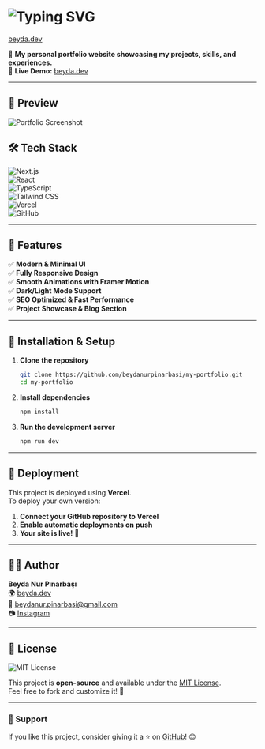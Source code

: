 # <img src="https://readme-typing-svg.herokuapp.com?font=Fira+Code&weight=600&size=22&pause=1000&color=F7941E&center=true&vCenter=true&width=435&lines=Hey!+I'm+Beyda+Nur+P%C4%B1narba%C5%9F%C4%B1!;Welcome+to+my+Portfolio!" alt="Typing SVG" />

[beyda.dev](https://www.beyda.dev/)

🚀 **My personal portfolio website showcasing my projects, skills, and experiences.**  
🔗 **Live Demo:** [beyda.dev](https://www.beyda.dev/)

---

## 📸 Preview  
![Portfolio Screenshot](https://private-user-images.githubusercontent.com/140889636/412626751-4b3f5b5a-51de-472f-abbd-131b485869c6.png?jwt=eyJhbGciOiJIUzI1NiIsInR5cCI6IkpXVCJ9.eyJpc3MiOiJnaXRodWIuY29tIiwiYXVkIjoicmF3LmdpdGh1YnVzZXJjb250ZW50LmNvbSIsImtleSI6ImtleTUiLCJleHAiOjE3MzkzOTczMTQsIm5iZiI6MTczOTM5NzAxNCwicGF0aCI6Ii8xNDA4ODk2MzYvNDEyNjI2NzUxLTRiM2Y1YjVhLTUxZGUtNDcyZi1hYmJkLTEzMWI0ODU4NjljNi5wbmc_WC1BbXotQWxnb3JpdGhtPUFXUzQtSE1BQy1TSEEyNTYmWC1BbXotQ3JlZGVudGlhbD1BS0lBVkNPRFlMU0E1M1BRSzRaQSUyRjIwMjUwMjEyJTJGdXMtZWFzdC0xJTJGczMlMkZhd3M0X3JlcXVlc3QmWC1BbXotRGF0ZT0yMDI1MDIxMlQyMTUwMTRaJlgtQW16LUV4cGlyZXM9MzAwJlgtQW16LVNpZ25hdHVyZT00ZTAzOGQwNDEwNGI4NGMyODEzYmIzMmQxMTQxZGRhOWI5OTg4YjNmZjQzNWM4Y2I4ODY3MTgyOWQ5MGMyNjFjJlgtQW16LVNpZ25lZEhlYWRlcnM9aG9zdCJ9.7nq01bEV-BFougbTJXhFhjCv_vWVPZUdCh_1gwwLtHY)

## 🛠️ Tech Stack  

![Next.js](https://img.shields.io/badge/Next.js-000?style=for-the-badge&logo=nextdotjs&logoColor=white)  
![React](https://img.shields.io/badge/React-20232a?style=for-the-badge&logo=react&logoColor=61dafb)  
![TypeScript](https://img.shields.io/badge/TypeScript-007ACC?style=for-the-badge&logo=typescript&logoColor=white)  
![Tailwind CSS](https://img.shields.io/badge/Tailwind_CSS-38B2AC?style=for-the-badge&logo=tailwind-css&logoColor=white)  
![Vercel](https://img.shields.io/badge/Vercel-000?style=for-the-badge&logo=vercel&logoColor=white)  
![GitHub](https://img.shields.io/badge/GitHub-181717?style=for-the-badge&logo=github&logoColor=white)

---

## 🎨 Features  

✅ **Modern & Minimal UI**  
✅ **Fully Responsive Design**  
✅ **Smooth Animations with Framer Motion**  
✅ **Dark/Light Mode Support**  
✅ **SEO Optimized & Fast Performance**  
✅ **Project Showcase & Blog Section**  

---

## 🚀 Installation & Setup  

1. **Clone the repository**  
   ```bash
   git clone https://github.com/beydanurpinarbasi/my-portfolio.git
   cd my-portfolio
   ```
2. **Install dependencies**  
   ```bash
   npm install
   ```
3. **Run the development server**  
   ```bash
   npm run dev
   ```

---

## 📌 Deployment  

This project is deployed using **Vercel**.  
To deploy your own version:  
1. **Connect your GitHub repository to Vercel**  
2. **Enable automatic deployments on push**  
3. **Your site is live! 🎉**  

---

## 👨‍💻 Author  

**Beyda Nur Pınarbaşı**  
🌍 [beyda.dev](https://beyda.dev)  
📧 [beydanur.pinarbasi@gmail.com](mailto:beydanur.pinarbasi@gmail.com)  
📷 [Instagram](https://www.instagram.com/cekununzamani/)  

---

## 🐝 License  

![MIT License](https://img.shields.io/badge/License-MIT-yellow.svg)  

This project is **open-source** and available under the [MIT License](LICENSE).  
Feel free to fork and customize it! 🚀  

---

### 💖 Support
If you like this project, consider giving it a ⭐ on [GitHub](https://github.com/beydanurpinarbasi/my-portfolio)! 😍
